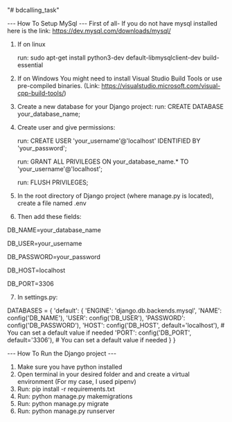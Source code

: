"# bdcalling_task" 

--- How To Setup MySql ---
First of all- If you do not have mysql installed here is the link: https://dev.mysql.com/downloads/mysql/


1. If on linux 

    run: sudo apt-get install python3-dev default-libmysqlclient-dev build-essential
2. If on Windows
    You might need to install Visual Studio Build Tools or use pre-compiled binaries.
    (Link: https://visualstudio.microsoft.com/visual-cpp-build-tools/)

3. Create a new database for your Django project:
    run: CREATE DATABASE your_database_name;
4. Create user and give permissions:

    run: CREATE USER 'your_username'@'localhost' IDENTIFIED BY 'your_password';

    run: GRANT ALL PRIVILEGES ON your_database_name.* TO 'your_username'@'localhost';

    run: FLUSH PRIVILEGES;

5. In the root directory of Django project (where manage.py is located), create a file named .env

6. Then add these fields:

DB_NAME=your_database_name

DB_USER=your_username

DB_PASSWORD=your_password

DB_HOST=localhost

DB_PORT=3306


7. In settings.py:

DATABASES = {
    'default': {
        'ENGINE': 'django.db.backends.mysql',
        'NAME': config('DB_NAME'),
        'USER': config('DB_USER'),
        'PASSWORD': config('DB_PASSWORD'),
        'HOST': config('DB_HOST', default='localhost'),  # You can set a default value if needed
        'PORT': config('DB_PORT', default='3306'),      # You can set a default value if needed
    }
}



--- How To Run the Django project ---
1. Make sure you have python installed
2. Open terminal in your desired folder and and create a virtual environment (For my case, I used pipenv)
3. Run: pip install -r requirements.txt
4. Run: python manage.py makemigrations
5. Run: python manage.py migrate
6. Run: python manage.py runserver